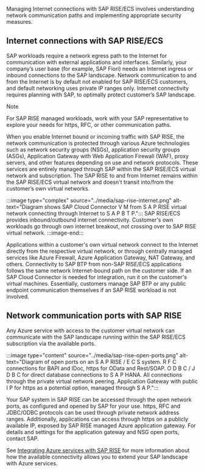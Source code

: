 Managing Internet connections with SAP RISE/ECS involves understanding network communication paths and implementing appropriate security measures.

## Internet connections with SAP RISE/ECS

SAP workloads require a network egress path to the Internet for communication with external applications and interfaces. Similarly, your company’s user base (for example, SAP Fiori) needs an Internet ingress or inbound connections to the SAP landscape. Network communication to and from the Internet is by default not enabled for SAP RISE/ECS customers, and default networking uses private IP ranges only. Internet connectivity requires planning with SAP, to optimally protect customer’s SAP landscape.

> [!NOTE]
> For SAP RISE managed workloads, work with your SAP representative to explore your needs for https, RFC, or other communication paths.

When you enable Internet bound or incoming traffic with SAP RISE, the network communication is protected through various Azure technologies such as network security groups (NSGs), application security groups (ASGs), Application Gateway with Web Application Firewall (WAF), proxy servers, and other features depending on use and network protocols. These services are entirely managed through SAP within the SAP RISE/ECS virtual network and subscription. The SAP RISE to and from Internet remains within the SAP RISE/ECS virtual network and doesn't transit into/from the customer’s own virtual networks.

:::image type="complex" source="../media/sap-rise-internet.png" alt-text="Diagram shows SAP Cloud Connector V M from S A P RISE virtual network connecting through Internet to S A P B T P.":::
  SAP RISE/ECS provides inbound/outbound internet connectivity. Customer's own workloads go through own internet breakout, not crossing over to SAP RISE virtual network.
:::image-end:::

Applications within a customer's own virtual network connect to the Internet directly from the respective virtual network, or through centrally managed services like Azure Firewall, Azure Application Gateway, NAT Gateway, and others. Connectivity to SAP BTP from non-SAP RISE/ECS applications follows the same network Internet-bound path on the customer side. If an SAP Cloud Connector is needed for integration, run it on the customer's virtual machines. Essentially, customers manage SAP BTP or any public endpoint communication themselves if an SAP RISE workload is not involved.

## Network communication ports with SAP RISE

Any Azure service with access to the customer virtual network can communicate with the SAP landscape running within the SAP RISE/ECS subscription via the available ports.

:::image type="content" source="../media/sap-rise-open-ports.png" alt-text="Diagram of open ports on an S A P RISE / E C S system. R F C connections for BAPI and IDoc, https for OData and Rest/SOAP. O D B C / J D B C for direct database connections to S A P HANA. All connections through the private virtual network peering. Application Gateway with public I P for https as a potential option, managed through S A P.":::

Your SAP system in SAP RISE can be accessed through the open network ports, as configured and opened by SAP for your use. https, RFC and JDBC/ODBC protocols can be used through private network address ranges. Additionally, applications can access through https on a publicly available IP, exposed by SAP RISE managed Azure application gateway. For details and settings for the application gateway and NSG open ports, contact SAP.

See [Integrating Azure services with SAP RISE](/azure/sap/workloads/rise-integration-services) for more information about how the available connectivity allows you to extend your SAP landscape with Azure services.
